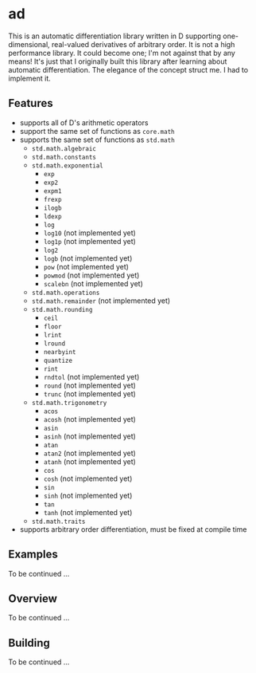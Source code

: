 # ad

This is an automatic differentiation library written in D supporting one-dimensional, real-valued derivatives of arbitrary order. It is not a high performance library. It could become one; I'm not against that by any means! It's just that I originally built this library after learning about automatic differentiation. The elegance of the concept struct me. I had to implement it.

## Features

* supports all of D's arithmetic operators
* support the same set of functions as `core.math`
* supports the same set of functions as `std.math`
  * `std.math.algebraic`
  * `std.math.constants`
  * `std.math.exponential`
    * `exp`
    * `exp2`
    * `expm1`
    * `frexp`
    * `ilogb`
    * `ldexp`
    * `log`
    * `log10` (not implemented yet)
    * `log1p` (not implemented yet)
    * `log2`
    * `logb` (not implemented yet)
    * `pow` (not implemented yet)
    * `powmod` (not implemented yet)
    * `scalebn` (not implemented yet)
  * `std.math.operations`
  * `std.math.remainder` (not implemented yet)
  * `std.math.rounding`
    * `ceil`
    * `floor`
    * `lrint`
    * `lround`
    * `nearbyint`
    * `quantize`
    * `rint`
    * `rndtol` (not implemented yet)
    * `round` (not implemented yet)
    * `trunc` (not implemented yet)
  * `std.math.trigonometry`
    * `acos`
    * `acosh` (not implemented yet)
    * `asin`
    * `asinh` (not implemented yet)
    * `atan`
    * `atan2` (not implemented yet)
    * `atanh` (not implemented yet)
    * `cos`
    * `cosh` (not implemented yet)
    * `sin`
    * `sinh` (not implemented yet)
    * `tan`
    * `tanh` (not implemented yet)
  * `std.math.traits`
* supports arbitrary order differentiation, must be fixed at compile time

## Examples

To be continued ...

## Overview

To be continued ...

## Building

To be continued ...
